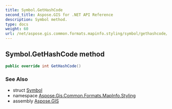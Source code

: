 ```yaml
---
title: Symbol.GetHashCode
second_title: Aspose.GIS for .NET API Reference
description: Symbol method. 
type: docs
weight: 60
url: /net/aspose.gis.common.formats.mapinfo.styling/symbol/gethashcode/
---
```

## Symbol.GetHashCode method

```csharp
public override int GetHashCode()
```

### See Also

* struct [Symbol](../)
* namespace [Aspose.Gis.Common.Formats.MapInfo.Styling](../../symbol/)
* assembly [Aspose.GIS](../../../)


